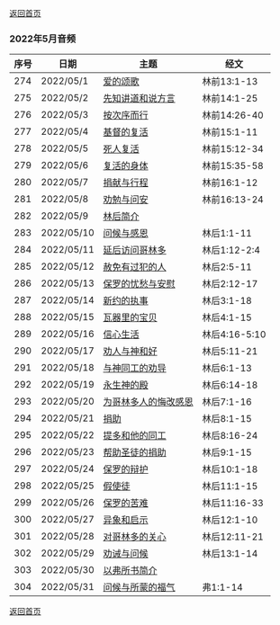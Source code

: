 [返回首页](index)

### 2022年5月音频

|序号|日期|主题|经文|
|---|----|---|---|
|274|2022/05/1|[爱的颂歌](https://carmelbible.sgp1.digitaloceanspaces.com/202205/274.mp3)|林前13:1-13|
|275|2022/05/2|[先知讲道和说方言](https://carmelbible.sgp1.digitaloceanspaces.com/202205/275.mp3)|林前14:1-25|
|276|2022/05/3|[按次序而行](https://carmelbible.sgp1.digitaloceanspaces.com/202205/276.mp3)|林前14:26-40|
|277|2022/05/4|[基督的复活](https://carmelbible.sgp1.digitaloceanspaces.com/202205/277.mp3)|林前15:1-11|
|278|2022/05/5|[死人复活](https://carmelbible.sgp1.digitaloceanspaces.com/202205/278.mp3)|林前15:12-34|
|279|2022/05/6|[复活的身体](https://carmelbible.sgp1.digitaloceanspaces.com/202205/279.mp3)|林前15:35-58|
|280|2022/05/7|[捐献与行程](https://carmelbible.sgp1.digitaloceanspaces.com/202205/280.mp3)|林前16:1-12|
|281|2022/05/8|[劝勉与问安](https://carmelbible.sgp1.digitaloceanspaces.com/202205/281.mp3)|林前16:13-24|
|282|2022/05/9|[林后简介](https://carmelbible.sgp1.digitaloceanspaces.com/202205/282.mp3)||
|283|2022/05/10|[问候与感恩](https://carmelbible.sgp1.digitaloceanspaces.com/202205/283.mp3)|林后1:1-11|
|284|2022/05/11|[延后访问哥林多](https://carmelbible.sgp1.digitaloceanspaces.com/202205/284.mp3)|林后1:12-2:4|
|285|2022/05/12|[赦免有过犯的人](https://carmelbible.sgp1.digitaloceanspaces.com/202205/285.mp3)|林后2:5-11|
|286|2022/05/13|[保罗的忧愁与安慰](https://carmelbible.sgp1.digitaloceanspaces.com/202205/286.mp3)|林后2:12-17|
|287|2022/05/14|[新约的执事](https://carmelbible.sgp1.digitaloceanspaces.com/202205/287.mp3)|林后3:1-18|
|288|2022/05/15|[瓦器里的宝贝](https://carmelbible.sgp1.digitaloceanspaces.com/202205/288.mp3)|林后4:1-15|
|289|2022/05/16|[信心生活](https://carmelbible.sgp1.digitaloceanspaces.com/202205/289.mp3)|林后4:16-5:10|
|290|2022/05/17|[劝人与神和好](https://carmelbible.sgp1.digitaloceanspaces.com/202205/290.mp3)|林后5:11-21|
|291|2022/05/18|[与神同工的劝导](https://carmelbible.sgp1.digitaloceanspaces.com/202205/291.mp3)|林后6:1-13|
|292|2022/05/19|[永生神的殿](https://carmelbible.sgp1.digitaloceanspaces.com/202205/292.mp3)|林后6:14-18|
|293|2022/05/20|[为哥林多人的悔改感恩](https://carmelbible.sgp1.digitaloceanspaces.com/202205/293.mp3)|林后7:1-16|
|294|2022/05/21|[捐助](https://carmelbible.sgp1.digitaloceanspaces.com/202205/294.mp3)|林后8:1-15|
|295|2022/05/22|[提多和他的同工](https://carmelbible.sgp1.digitaloceanspaces.com/202205/295.mp3)|林后8:16-24|
|296|2022/05/23|[帮助圣徒的捐助](https://carmelbible.sgp1.digitaloceanspaces.com/202205/296.mp3)|林后9:1-15|
|297|2022/05/24|[保罗的辩护](https://carmelbible.sgp1.digitaloceanspaces.com/202205/297.mp3)|林后10:1-18|
|298|2022/05/25|[假使徒](https://carmelbible.sgp1.digitaloceanspaces.com/202205/298.mp3)|林后11:1-15|
|299|2022/05/26|[保罗的苦难](https://carmelbible.sgp1.digitaloceanspaces.com/202205/299.mp3)|林后11:16-33|
|300|2022/05/27|[异象和启示](https://carmelbible.sgp1.digitaloceanspaces.com/202205/300.mp3)|林后12:1-10|
|301|2022/05/28|[对哥林多的关心](https://carmelbible.sgp1.digitaloceanspaces.com/202205/301.mp3)|林后12:11-21|
|302|2022/05/29|[劝诫与问候](https://carmelbible.sgp1.digitaloceanspaces.com/202205/302.mp3)|林后13:1-14|
|303|2022/05/30|[以弗所书简介](https://carmelbible.sgp1.digitaloceanspaces.com/202205/303.mp3)||
|304|2022/05/31|[问候与所蒙的福气](https://carmelbible.sgp1.digitaloceanspaces.com/202205/304.mp3)|弗1:1-14|


[返回首页](index)
